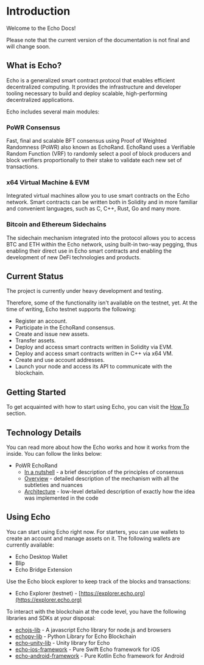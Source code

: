 # Introduction

Welcome to the Echo Docs!

Please note that the current version of the documentation is not final and will change soon.

## What is Echo?

Echo is a generalized smart contract protocol that enables efficient decentralized computing. It provides the infrastructure and developer tooling necessary to build and deploy scalable, high-performing decentralized applications.

Echo includes several main modules:

### PoWR Consensus

Fast, final and scalable BFT consensus using Proof of Weighted Randomness (PoWR) also known as EchoRand. EchoRand uses a Verifiable Random Function (VRF) to randomly select a pool of block producers and block verifiers proportionally to their stake to validate each new set of transactions.

### x64 Virtual Machine & EVM

Integrated virtual machines allow you to use smart contracts on the Echo network. Smart contracts can be written both in Solidity and in more familiar and convenient languages, such as C, C++, Rust, Go and many more.

### Bitcoin and Ethereum Sidechains

The sidechain mechanism integrated into the protocol allows you to access BTC and ETH within the Echo network, using built-in two-way pegging, thus enabling their direct use in Echo smart contracts and enabling the development of new DeFi technologies and products.

## Current Status

The project is currently under heavy development and testing.

Therefore, some of the functionality isn't available on the testnet, yet. At the time of writing, Echo testnet supports the following:

* Register an account.
* Participate in the EchoRand consensus.
* Create and issue new assets.
* Transfer assets.
* Deploy and access smart contracts written in Solidity via EVM.
* Deploy and access smart contracts written in С++ via x64 VM.
* Create and use account addresses.
* Launch your node and access its API to communicate with the blockchain.

## Getting Started

To get acquainted with how to start using Echo, you can visit the [How To](how-to/) section.

## Technology Details

You can read more about how the Echo works and how it works from the inside. You can follow the links below:

* PoWR EchoRand
  * [In a nutshell](technologies/powr-echorand/in-a-nutshell.md) - a brief description of the principles of consensus
  * [Overview](technologies/powr-echorand/overview.md) - detailed description of the mechanism with all the subtleties and nuances
  * [Architecture](technologies/powr-echorand/architecture.md) - low-level detailed description of exactly how the idea was implemented in the code

## Using Echo

You can start using Echo right now. For starters, you can use wallets to create an account and manage assets on it. The following wallets are currently available:

* Echo Desktop Wallet
* Blip
* Echo Bridge Extension

Use the Echo block explorer to keep track of the blocks and transactions:

* Echo Explorer (testnet) - [https://explorer.echo.org](https://explorer.echo.org)

To interact with the blockchain at the code level, you have the following libraries and SDKs at your disposal:

* [echojs-lib](https://github.com/echoprotocol/echojs-lib) - A javascript Echo library for node.js and browsers
* [echopy-lib](https://github.com/echoprotocol/echopy-lib) - Python Library for Echo Blockchain
* [echo-unity-lib](https://github.com/echoprotocol/echo-unity-lib) - Unity library for Echo
* [echo-ios-framework](https://github.com/echoprotocol/echo-ios-framework) - Pure Swift Echo framework for iOS
* [echo-android-framework](https://github.com/echoprotocol/echo-android-framework) - Pure Kotlin Echo framework for Android
